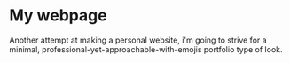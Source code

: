 # My webpage

Another attempt at making a personal website, i'm going to strive for a minimal, professional-yet-approachable-with-emojis portfolio type of look.
